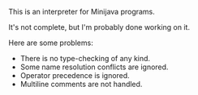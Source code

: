 This is an interpreter for Minijava programs.

It's not complete, but I'm probably done working on it.

Here are some problems:
* There is no type-checking of any kind.
* Some name resolution conflicts are ignored.
* Operator precedence is ignored.
* Multiline comments are not handled.
